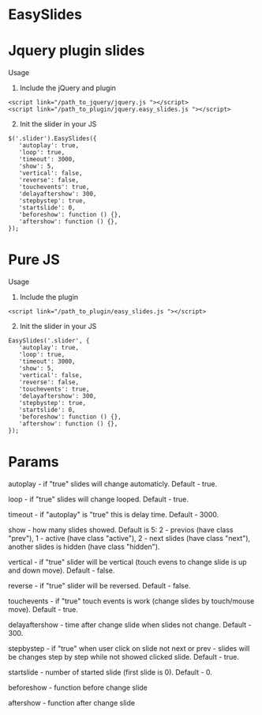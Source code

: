 # EasySlides

# Jquery plugin slides

Usage

1) Include the jQuery and plugin

```
<script link="/path_to_jquery/jquery.js "></script>
<script link="/path_to_plugin/jquery.easy_slides.js "></script>
```


2) Init the slider in your JS
      
```      
$('.slider').EasySlides({
   'autoplay': true, 
   'loop': true,
   'timeout': 3000,
   'show': 5, 
   'vertical': false,  
   'reverse': false, 
   'touchevents': true, 
   'delayaftershow': 300, 
   'stepbystep': true, 
   'startslide': 0,  
   'beforeshow': function () {},
   'aftershow': function () {},      
});
```


# Pure JS

Usage

1) Include the plugin

```
<script link="/path_to_plugin/easy_slides.js "></script>
```


2) Init the slider in your JS
      
```      
EasySlides('.slider', {
   'autoplay': true, 
   'loop': true,
   'timeout': 3000,
   'show': 5, 
   'vertical': false,  
   'reverse': false, 
   'touchevents': true, 
   'delayaftershow': 300, 
   'stepbystep': true, 
   'startslide': 0,  
   'beforeshow': function () {},
   'aftershow': function () {},      
});
```

# Params


autoplay - if "true" slides will change automaticly. Default - true.

loop - if "true" slides will change looped. Default - true.

timeout - if "autoplay" is "true" this is delay time. Default - 3000.

show - how many slides showed. Default is 5: 2 - previos (have class "prev"), 1 - active (have class "active"), 2 - next slides (have class "next"), another slides is hidden (have class "hidden").

vertical -  if "true" slider will be vertical (touch evens to change slide is up and down move). Default - false.

reverse - if "true" slider will be reversed. Default - false.

touchevents - if "true" touch events is work (change slides by touch/mouse move). Default - true.

delayaftershow - time after change slide when slides not change. Default - 300.

stepbystep - if "true" when user click on slide not next or prev - slides will be changes step by step while not showed clicked slide. Default - true.

startslide - number of started slide (first slide is 0). Default - 0.

beforeshow - function before change slide

aftershow - function after change slide
